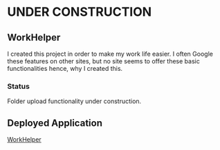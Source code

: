 # UNDER CONSTRUCTION
## WorkHelper
I created this project in order to make my work life easier. I often Google these features on other sites, but no site seems to offer these basic functionalities hence, why I created this. 

### Status

Folder upload functionality under construction.

## Deployed Application
[WorkHelper](https://work-helper-mg.herokuapp.com)
